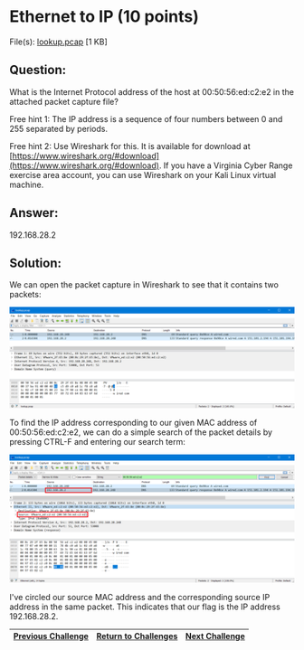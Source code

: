 # Ethernet to IP (10 points)

File(s): [lookup.pcap](lookup.pcap) [1 KB]

## Question:

What is the Internet Protocol address of the host at 00:50:56:ed:c2:e2 in the attached packet capture file?

Free hint 1: The IP address is a sequence of four numbers between 0 and 255 separated by periods.

Free hint 2: Use Wireshark for this. It is available for download at [https://www.wireshark.org/#download](https://www.wireshark.org/#download). If you have a Virginia Cyber Range exercise area account, you can use Wireshark on your Kali Linux virtual machine.

## Answer:

192.168.28.2

## Solution:

We can open the packet capture in Wireshark to see that it contains two packets:

![pcap.png](pcap.png)

To find the IP address corresponding to our given MAC address of 00:50:56:ed:c2:e2, we can do a simple search of the packet details by pressing CTRL-F and entering our search term:

![packet.png](packet.png)

I've circled our source MAC address and the corresponding source IP address in the same packet. This indicates that our flag is the IP address 192.168.28.2.

| [Previous Challenge](/Challenges/Operate-And-Maintain/3/README.md) | [Return to Challenges](/Challenges/../../../#modules) | [Next Challenge](/Challenges/Operate-And-Maintain/5/README.md) |
| :------- | :-----: | ------: |